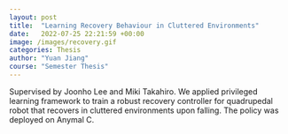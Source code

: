 ```yaml
---
layout: post
title:  "Learning Recovery Behaviour in Cluttered Environments"
date:   2022-07-25 22:21:59 +00:00
image: /images/recovery.gif
categories: Thesis
author: "Yuan Jiang"
course: "Semester Thesis"
---
```

Supervised by Joonho Lee and Miki Takahiro. We applied privileged learning framework to train a robust recovery controller for quadrupedal robot that recovers in cluttered environments upon falling. The policy was deployed on Anymal C.